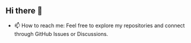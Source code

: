 ## Hi there 👋

<!--
**RaYVen1337/RaYVen1337** is a ✨ _special_ ✨ repository because its `README.md` (this file) appears on your GitHub profile.
-->
- 📫 How to reach me: Feel free to explore my repositories and connect through GitHub Issues or Discussions.


